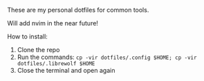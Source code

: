 These are my personal dotfiles for common tools.

Will add nvim in the near future!

How to install:
1. Clone the repo
2. Run the commands:
`cp -vir dotfiles/.config $HOME;
cp -vir dotfiles/.librewolf $HOME`
4. Close the terminal and open again
